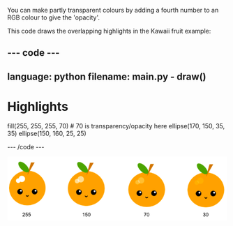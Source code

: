 You can make partly transparent colours by adding a fourth number to an RGB colour to give the 'opacity'.

This code draws the overlapping highlights in the Kawaii fruit example:

--- code ---
---
language: python
filename: main.py - draw()
---

  # Highlights
  fill(255, 255, 255, 70) # 70 is transparency/opacity here
  ellipse(170, 150, 35, 35)
  ellipse(150, 160, 25, 25)
  
--- /code ---

![kawaii fruit image with highlights at different opacities: 30, 70, 150, 255. 30 is less opaque and 255 is fully opaque](images/opacity.png)

